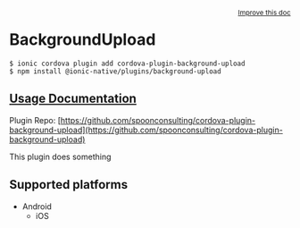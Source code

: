 <a style="float:right;font-size:12px;" href="http://github.com/danielsogl/awesome-cordova-plugins/edit/master/src/@awesome-cordova-plugins/plugins/background-upload/index.ts#L73">
  Improve this doc
</a>

# BackgroundUpload

```
$ ionic cordova plugin add cordova-plugin-background-upload
$ npm install @ionic-native/plugins/background-upload
```

## [Usage Documentation](https://ionicframework.com/docs/native/background-upload/)

Plugin Repo: [https://github.com/spoonconsulting/cordova-plugin-background-upload](https://github.com/spoonconsulting/cordova-plugin-background-upload)

This plugin does something

## Supported platforms

- Android
  - iOS
  



